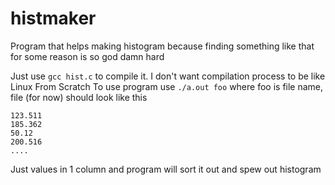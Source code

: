 # histmaker
Program that helps making histogram because finding something like that for some reason is so god damn hard

Just use `gcc hist.c` to compile it. I don't want compilation process to be like Linux From Scratch
To use program use `./a.out foo` where foo is file name, file (for now) should look like this

    123.511
    185.362
    50.12
    200.516
    ....

Just values in 1 column and program will sort it out and spew out histogram
